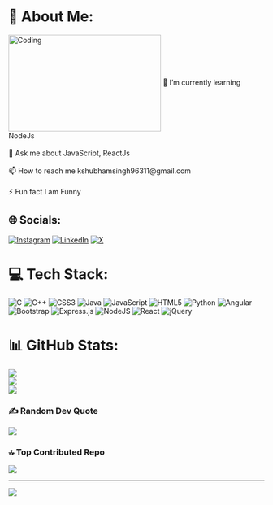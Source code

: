 

# 💫 About Me:
<img align="center" alt="Coding" width="300" height="190" src="https://cdn.dribbble.com/users/1162077/screenshots/3848914/programmer.gif">
🌱 I’m currently learning NodeJs<br><br>💬 Ask me about JavaScript, ReactJs<br><br>📫 How to reach me kshubhamsingh96311@gmail.com<br><br>⚡ Fun fact I am Funny


## 🌐 Socials:
[![Instagram](https://img.shields.io/badge/Instagram-%23E4405F.svg?logo=Instagram&logoColor=white)](https://instagram.com/shubham__singh011) [![LinkedIn](https://img.shields.io/badge/LinkedIn-%230077B5.svg?logo=linkedin&logoColor=white)](https://linkedin.com/in/shubham-kumar-8295bb227) [![X](https://img.shields.io/badge/X-black.svg?logo=X&logoColor=white)](https://x.com/iamks45) 


# 💻 Tech Stack:
![C](https://img.shields.io/badge/c-%2300599C.svg?style=for-the-badge&logo=c&logoColor=white) ![C++](https://img.shields.io/badge/c++-%2300599C.svg?style=for-the-badge&logo=c%2B%2B&logoColor=white) ![CSS3](https://img.shields.io/badge/css3-%231572B6.svg?style=for-the-badge&logo=css3&logoColor=white) ![Java](https://img.shields.io/badge/java-%23ED8B00.svg?style=for-the-badge&logo=openjdk&logoColor=white) ![JavaScript](https://img.shields.io/badge/javascript-%23323330.svg?style=for-the-badge&logo=javascript&logoColor=%23F7DF1E) ![HTML5](https://img.shields.io/badge/html5-%23E34F26.svg?style=for-the-badge&logo=html5&logoColor=white) ![Python](https://img.shields.io/badge/python-3670A0?style=for-the-badge&logo=python&logoColor=ffdd54) ![Angular](https://img.shields.io/badge/angular-%23DD0031.svg?style=for-the-badge&logo=angular&logoColor=white) ![Bootstrap](https://img.shields.io/badge/bootstrap-%238511FA.svg?style=for-the-badge&logo=bootstrap&logoColor=white) ![Express.js](https://img.shields.io/badge/express.js-%23404d59.svg?style=for-the-badge&logo=express&logoColor=%2361DAFB) ![NodeJS](https://img.shields.io/badge/node.js-6DA55F?style=for-the-badge&logo=node.js&logoColor=white) ![React](https://img.shields.io/badge/react-%2320232a.svg?style=for-the-badge&logo=react&logoColor=%2361DAFB) ![jQuery](https://img.shields.io/badge/jquery-%230769AD.svg?style=for-the-badge&logo=jquery&logoColor=white)
# 📊 GitHub Stats:
![](https://github-readme-stats.vercel.app/api?username=shubhamsingh872&theme=dark&hide_border=false&include_all_commits=false&count_private=false)<br/>
![](https://github-readme-streak-stats.herokuapp.com/?user=shubhamsingh872&theme=dark&hide_border=false)<br/>
![](https://github-readme-stats.vercel.app/api/top-langs/?username=shubhamsingh872&theme=dark&hide_border=false&include_all_commits=false&count_private=false&layout=compact)

### ✍️ Random Dev Quote
![](https://quotes-github-readme.vercel.app/api?type=vetical&theme=light)

### 🔝 Top Contributed Repo
![](https://github-contributor-stats.vercel.app/api?username=shubhamsingh872&limit=5&theme=dark&combine_all_yearly_contributions=true)


---
[![](https://visitcount.itsvg.in/api?id=shubhamsingh872&icon=0&color=0)](https://visitcount.itsvg.in)

<!-- Proudly created with GPRM ( https://gprm.itsvg.in ) -->
